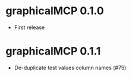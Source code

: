 # graphicalMCP 0.1.0

* First release

# graphicalMCP 0.1.1

* De-duplicate test values column names (#75)
